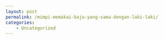 ```yaml
---
layout: post
permalink: /mimpi-memakai-baju-yang-sama-dengan-laki-laki/
categories:
    - Uncategorized
---
```


